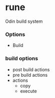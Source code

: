 # rune
Odin build system

### Options

- Build

### build options

- post build actions
- pre build actions
- actions
    - copy
    - execute
